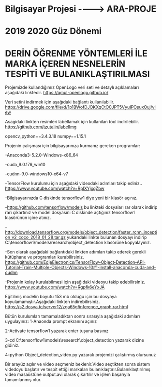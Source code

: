 # Bilgisayar Projesi ---->  ARA-PROJE  
# 2019 2020 Güz Dönemi
# DERİN ÖĞRENME YÖNTEMLERİ İLE MARKA İÇEREN NESNELERİN TESPİTİ VE BULANIKLAŞTIRILMASI

Projemizde kullandığımız OpenLogo veri seti ve detaylı açıklamaları aşağıdaki linktedir.
	https://qmul-openlogo.github.io/

Veri setini indirmek için aşağıdaki bağlantı kullanılabilir.
	https://drive.google.com/file/d/1p1BWofDJOKXqCtO0JPT5VyuIPOsuxOuj/view
  
  Asagidaki linkten resimleri labellamak için kullanilan tool indirilebilir.
https://github.com/tzutalin/labelImg

opencv_python==3.4.3.18
numpy==1.15.1


Projenin çalışması için bilgisayarınıza kurmanız gereken programlar:

-Anaconda3-5.2.0-Windows-x86_64

-cuda_9.0.176_win10

-cudnn-9.0-windows10-x64-v7

-TensorFlow kurulumu için aşağıdaki videodaki adımları takip ediniz..
https://www.youtube.com/watch?v=RplXYjxgZbw

-Bilgisayarınızda C diskinde tensorflow1 diye yeni bir klasör açınız.

-https://github.com/tensorflow/models bu linkteki dosyaları rar olarak indirip rarı çıkartınız ve model
dosyasını C diskinde açtığınız tensorflow1 klasörünün içine atınız.

-http://download.tensorflow.org/models/object_detection/faster_rcnn_inception_v2_coco_2018_01_28.tar.gz
yukarıdaki linkte bulunan dosyayı indirip C:\tensorflow1\models\research\object_detection klasörüne kopyalayınız.

-Son olarak aşağıdaki bağlantıdaki linkten adımları takip ederek gerekli kütüphane ve programları kurabilirsiniz.
https://github.com/EdjeElectronics/TensorFlow-Object-Detection-API-Tutorial-Train-Multiple-Objects-Windows-10#1-install-anaconda-cuda-and-cudnn

-Projenin kolay kurulabilmesi için aşağıdaki videoyu takip edebilirsiniz.
https://www.youtube.com/watch?v=Rgpfk6eYxJA

Eğitilmiş modelin boyutu 153 mb olduğu için bu dosyaya koyulamamıştır.Aşağıdaki linkten indirebilirsiniz.
https://s2.dosya.tc/server12/zga65g/inference_graph.rar.html

Bütün kurulumları tamamaladıktan sonra sırasıyla aşağıdaki adımları uygulayınız:
1-Anaonda prompt ekranını açınız

2-Activate tensorflow1 yazarak enter tuşuna basınız

3-cd C:\tensorflow1\models\research\object_detection yazarak dizine gidiniz.

4-python Object_detection_video.py yazarak projemizi çalıştırmış olursunuz

Bir arayüz açılır ve video seçmeniz beklenir.Video seçtikten sonra sistem videdoyu başlatır ve tespit ettiği markaları bulanıklaştırır.Bulanıklaştırılmış video
masaüstüne output.avi olarak çıkartılır ve işlem başarıyla tamamlanmış olur.

